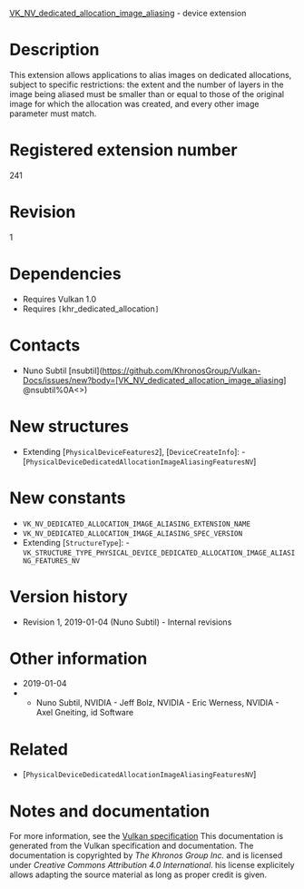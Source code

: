 [VK_NV_dedicated_allocation_image_aliasing](https://www.khronos.org/registry/vulkan/specs/1.3-extensions/man/html/VK_NV_dedicated_allocation_image_aliasing.html) - device extension

# Description
This extension allows applications to alias images on dedicated allocations,
subject to specific restrictions: the extent and the number of layers in the
image being aliased must be smaller than or equal to those of the original
image for which the allocation was created, and every other image parameter
must match.

# Registered extension number
241

# Revision
1

# Dependencies
- Requires Vulkan 1.0
- Requires `[`khr_dedicated_allocation`]`

# Contacts
- Nuno Subtil [nsubtil](https://github.com/KhronosGroup/Vulkan-Docs/issues/new?body=[VK_NV_dedicated_allocation_image_aliasing] @nsubtil%0A<<Here describe the issue or question you have about the VK_NV_dedicated_allocation_image_aliasing extension>>)

# New structures
- Extending [`PhysicalDeviceFeatures2`], [`DeviceCreateInfo`]:  - [`PhysicalDeviceDedicatedAllocationImageAliasingFeaturesNV`]

# New constants
- `VK_NV_DEDICATED_ALLOCATION_IMAGE_ALIASING_EXTENSION_NAME`
- `VK_NV_DEDICATED_ALLOCATION_IMAGE_ALIASING_SPEC_VERSION`
- Extending [`StructureType`]:  - `VK_STRUCTURE_TYPE_PHYSICAL_DEVICE_DEDICATED_ALLOCATION_IMAGE_ALIASING_FEATURES_NV`

# Version history
- Revision 1, 2019-01-04 (Nuno Subtil)  - Internal revisions

# Other information
* 2019-01-04
*   - Nuno Subtil, NVIDIA  - Jeff Bolz, NVIDIA  - Eric Werness, NVIDIA  - Axel Gneiting, id Software

# Related
- [`PhysicalDeviceDedicatedAllocationImageAliasingFeaturesNV`]

# Notes and documentation
For more information, see the [Vulkan specification](https://www.khronos.org/registry/vulkan/specs/1.3-extensions/html/vkspec.html)
This documentation is generated from the Vulkan specification and documentation.
The documentation is copyrighted by *The Khronos Group Inc.* and is licensed under *Creative Commons Attribution 4.0 International*.
his license explicitely allows adapting the source material as long as proper credit is given.
        